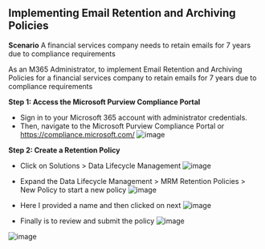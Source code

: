## **Implementing Email Retention and Archiving Policies**

**Scenario**
A financial services company needs to retain emails for 7 years due to compliance requirements

As an M365 Administrator, to implement Email Retention and Archiving Policies for a financial services company to retain emails for 7 years due to compliance requirements

**Step 1: Access the Microsoft Purview Compliance Portal**
- Sign in to your Microsoft 365 account with administrator credentials.
- Then, navigate to the Microsoft Purview Compliance Portal or https://compliance.microsoft.com/
![image](https://github.com/user-attachments/assets/9b502a1a-4dd3-4cbb-8d31-f5a18babbbd2)

**Step 2: Create a Retention Policy**
- Click on Solutions > Data Lifecycle Management
![image](https://github.com/user-attachments/assets/14ab7628-11e0-4398-9479-fe75dc6e854d)

- Expand the Data Lifecycle Management > MRM Retention Policies > New Policy to start a new policy
![image](https://github.com/user-attachments/assets/5495ff06-1ad7-47f9-92d3-27330b560ff8)

- Here I provided a name and then clicked on next
![image](https://github.com/user-attachments/assets/8ea95a10-7cb1-48f0-853c-72d9de53f7d2)

- Finally is to review and submit the policy
![image](https://github.com/user-attachments/assets/3527ef33-70b1-4553-a474-e01bbe6d9372)


![image](https://github.com/user-attachments/assets/a9540632-2ff7-4618-8c38-33e51306f9de)


